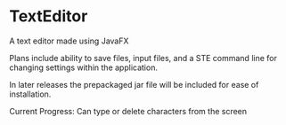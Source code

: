 # TextEditor
A text editor made using JavaFX

Plans include ability to save files, input files, and a STE command line for changing settings within the application.

In later releases the prepackaged jar file will be included for ease of installation.

Current Progress: Can type or delete characters from the screen
